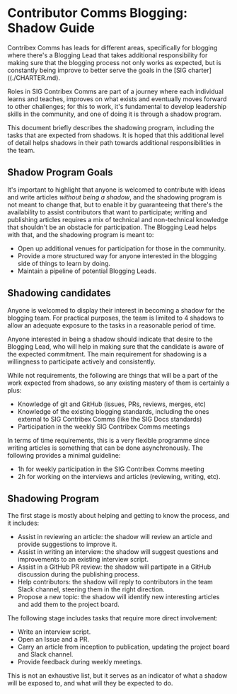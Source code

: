 # Contributor Comms Blogging: Shadow Guide

Contribex Comms has leads for different areas, specifically for
blogging where there's a Blogging Lead that takes additional
responsibility for making sure that the blogging process not only
works as expected, but is constantly being improve to better serve the
goals in the [SIG charter]((./CHARTER.md).

Roles in SIG Contribex Comms are part of a journey where each
individual learns and teaches, improves on what exists and eventually
moves forward to other challenges; for this to work, it's fundamental
to develop leadership skills in the community, and one of doing it is
through a shadow program.

This document briefly describes the shadowing program, including the
tasks that are expected from shadows. It is hoped that this additional
level of detail helps shadows in their path towards additional
responsibilities in the team.


## Shadow Program Goals

It's important to highlight that anyone is welcomed to contribute with
ideas and write articles _without being a shadow_, and the shadowing
program is not meant to change that, but to enable it by guaranteeing
that there's the availability to assist contributors that want to
participate; writing and publishing articles requires a mix of
technical and non-technical knowledge that shouldn't be an obstacle
for participation. The Blogging Lead helps with that, and the
shadowing program is meant to:

* Open up additional venues for participation for those in the community.
* Provide a more structured way for anyone interested in the blogging
  side of things to learn by doing.
* Maintain a pipeline of potential Blogging Leads.

## Shadowing candidates

Anyone is welcomed to display their interest in becoming a shadow for
the blogging team. For practical purposes, the team is limited to 4
shadows to allow an adequate exposure to the tasks in a reasonable
period of time.

Anyone interested in being a shadow should indicate that desire to the
Blogging Lead, who will help in making sure that the candidate is
aware of the expected commitment. The main requirement for shadowing
is a willingness to participate actively and consistently.

While not requirements, the following are things that will be a part
of the work expected from shadows, so any existing mastery of them is
certainly a plus:

* Knowledge of git and GitHub (issues, PRs, reviews, merges, etc)
* Knowledge of the existing blogging standards, including the ones
  external to SIG Contribex Comms (like the SIG Docs standards)
* Participation in the weekly SIG Contribex Comms meetings

In terms of time requirements, this is a very flexible programme since
writing articles is something that can be done asynchronously. The
following provides a minimal guideline:

* 1h for weekly participation in the SIG Contribex Comms meeting
* 2h for working on the interviews and articles (reviewing, writing,
  etc).


## Shadowing Program

The first stage is mostly about helping and getting to know the
process, and it includes:

* Assist in reviewing an article: the shadow will review an article
  and provide suggestions to improve it.
* Assist in writing an interview: the shadow will suggest questions
  and improvements to an existing interview script.
* Assist in a GitHub PR review: the shadow will partipate in a GitHub
  discussion during the publishing process.
* Help contributors: the shadow will reply to contributors in the team
  Slack channel, steering them in the right direction.
* Propose a new topic: the shadow will identify new interesting
  articles and add them to the project board.

The following stage includes tasks that require more direct
involvement:

* Write an interview script.
* Open an Issue and a PR.
* Carry an article from inception to publication, updating the project
  board and Slack channel.
* Provide feedback during weekly meetings.

This is not an exhaustive list, but it serves as an indicator of what
a shadow will be exposed to, and what will they be expected to do.
